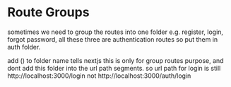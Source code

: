# Route Groups
sometimes we need to group the routes into one folder e.g. register, login, forgot password, all these three are authentication routes so put them in auth folder.


add () to folder name tells nextjs this is only for group routes purpose, and dont add this folder into the url path segments. so url path for login is still http://localhost:3000/login not http://localhost:3000/auth/login